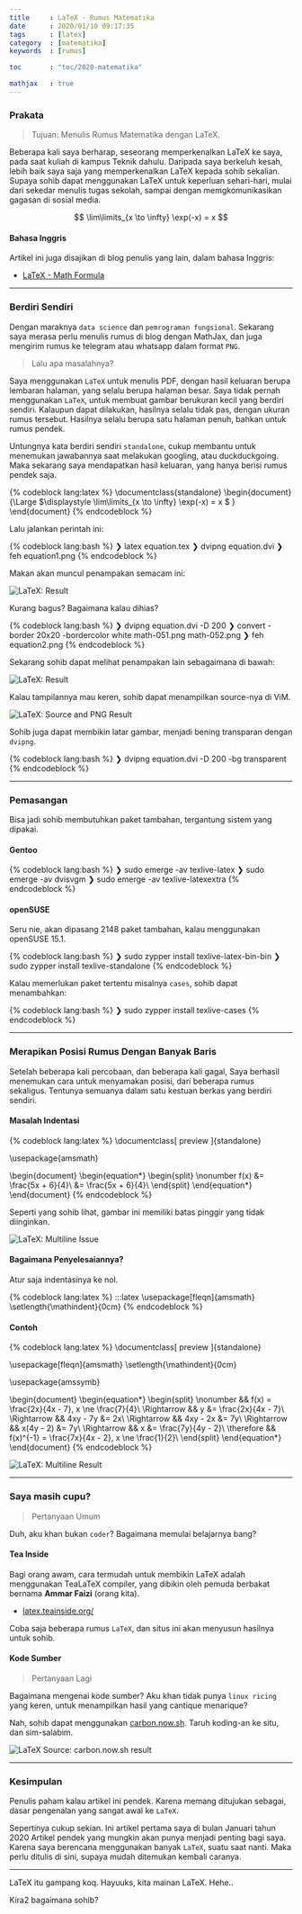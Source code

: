 ```yaml
---
title     : LaTeX - Rumus Matematika
date      : 2020/01/10 09:17:35
tags      : [latex]
category  : [matematika]
keywords  : [rumus]

toc       : "toc/2020-matematika"

mathjax   : true
---
```


### Prakata

> Tujuan: Menulis Rumus Matematika dengan LaTeX.

Beberapa kali saya berharap,
seseorang memperkenalkan LaTeX ke saya,
pada saat kuliah di kampus Teknik dahulu.
Daripada saya berkeluh kesah,
lebih baik saya saja yang memperkenalkan LaTeX kepada sohib sekalian.
Supaya sohib dapat menggunakan LaTeX untuk keperluan sehari-hari,
mulai dari sekedar menulis tugas sekolah,
sampai dengan memgkomunikasikan gagasan di sosial media.

$$ \lim\limits_{x \to \infty} \exp(-x) = x $$

#### Bahasa Inggris

Artikel ini juga disajikan di blog penulis yang lain,
dalam bahasa Inggris:

* [LaTeX - Math Formula][english-version]

-- -- --

### Berdiri Sendiri

Dengan maraknya `data science` dan `pemrograman fungsional`.
Sekarang saya merasa perlu menulis rumus di blog dengan MathJax,
dan juga mengirim rumus ke telegram atau whatsapp dalam format `PNG`.

> Lalu apa masalahnya?

Saya menggunakan `LaTeX` untuk menulis PDF,
dengan hasil keluaran berupa lembaran halaman,
yang selalu berupa halaman besar.
Saya tidak pernah menggunakan `LaTeX`,
untuk membuat gambar berukuran kecil yang berdiri sendiri.
Kalaupun dapat dilakukan, hasilnya selalu tidak pas,
dengan ukuran rumus tersebut.
Hasilnya selalu berupa satu halaman penuh, bahkan untuk rumus pendek.

Untungnya kata berdiri sendiri `standalone`,
cukup membantu untuk menemukan jawabannya saat melakukan googling,
atau duckduckgoing.
Maka sekarang saya mendapatkan hasil keluaran,
yang hanya berisi rumus pendek saja.

{% codeblock lang:latex %}
\documentclass{standalone}
\begin{document}
  {\Large
    $\displaystyle
      \lim\limits_{x \to \infty} \exp(-x) = x
    $
  }
\end{document}
{% endcodeblock %}

Lalu jalankan perintah ini:

{% codeblock lang:bash %}
❯ latex equation.tex
❯ dvipng equation.dvi
❯ feh equation1.png
{% endcodeblock %}

Makan akan muncul penampakan semacam ini:

![LaTeX: Result][image-latex-01]

Kurang bagus?
Bagaimana kalau dihias?

{% codeblock lang:bash %}
❯ dvipng equation.dvi -D 200
❯ convert -border 20x20 -bordercolor white math-051.png math-052.png
❯ feh equation2.png
{% endcodeblock %}

Sekarang sohib dapat melihat penampakan lain sebagaimana di bawah:

![LaTeX: Result][image-latex-02]

Kalau tampilannya mau keren,
sohib dapat menampilkan source-nya di ViM.

![LaTeX: Source and PNG Result][image-ss-vim]

Sohib juga dapat membikin latar gambar,
menjadi bening transparan dengan `dvipng`.

{% codeblock lang:bash %}
❯ dvipng equation.dvi -D 200 -bg transparent
{% endcodeblock %}


-- -- --

### Pemasangan

Bisa jadi sohib membutuhkan paket tambahan,
tergantung sistem yang dipakai.

#### Gentoo

{% codeblock lang:bash %}
❯ sudo emerge -av texlive-latex
❯ sudo emerge -av dvisvgm
❯ sudo emerge -av texlive-latexextra
{% endcodeblock %}

#### openSUSE

Seru nie, akan dipasang 2148 paket tambahan,
kalau menggunakan openSUSE 15.1.

{% codeblock lang:bash %}
❯ sudo zypper install texlive-latex-bin-bin
❯ sudo zypper install texlive-standalone
{% endcodeblock %}

Kalau memerlukan paket tertentu misalnya `cases`,
sohib dapat menambahkan:

{% codeblock lang:bash %}
❯ sudo zypper install texlive-cases
{% endcodeblock %}

-- -- --

### Merapikan Posisi Rumus Dengan Banyak Baris

Setelah beberapa kali percobaan, dan beberapa kali gagal,
Saya berhasil menemukan cara untuk menyamakan posisi,
dari beberapa rumus sekaligus.
Tentunya semuanya dalam satu kestuan berkas yang berdiri sendiri.

#### Masalah Indentasi

{% codeblock lang:latex %}
\documentclass[
  preview
]{standalone}

\usepackage{amsmath}

\begin{document}
\begin{equation*}
\begin{split}
\nonumber 
f(x) &= \frac{5x + 6}{4}\\
     &= \frac{5x + 6}{4}\\
\end{split}
\end{equation*}
\end{document}
{% endcodeblock %}

Seperti yang sohib lihat,
gambar ini memiliki batas pinggir yang tidak diinginkan.

![LaTeX: Multiline Issue][image-latex-03]

#### Bagaimana Penyelesaiannya?

Atur saja indentasinya ke nol.

{% codeblock lang:latex %}
:::latex
\usepackage[fleqn]{amsmath}
\setlength{\mathindent}{0cm}
{% endcodeblock %}

#### Contoh

{% codeblock lang:latex %}
\documentclass[
  preview
]{standalone}

\usepackage[fleqn]{amsmath}
\setlength{\mathindent}{0cm}

\usepackage{amssymb}

\begin{document}
\begin{equation*}
\begin{split}
\nonumber 
      && f(x) = \frac{2x}{4x - 7},
          x \ne \frac{7}{4}\\
\Rightarrow &&         y &= \frac{2x}{4x - 7}\\
\Rightarrow &&  4xy - 7y &= 2x\\
\Rightarrow &&  4xy - 2x &= 7y\\
\Rightarrow && x(4y - 2) &= 7y\\
\Rightarrow &&         x &= \frac{7y}{4y - 2}\\
\therefore
 && f(x)^{-1} = \frac{7x}{4x - 2},
          x \ne \frac{1}{2}\\
\end{split}
\end{equation*}
\end{document}
{% endcodeblock %}

![LaTeX: Multiline Result][image-latex-04]

- -- --

### Saya masih cupu?

> Pertanyaan Umum

Duh, aku khan bukan `coder`?
Bagaimana memulai belajarnya bang?

#### Tea Inside

Bagi orang awam,
cara termudah untuk membikin LaTeX adalah menggunakan TeaLaTeX compiler,
yang dibikin oleh pemuda berbakat bernama **Ammar Faizi** (orang kita).

* [latex.teainside.org/](https://latex.teainside.org/)

Coba saja beberapa rumus `LaTeX`,
dan situs ini akan menyusun hasilnya untuk sohib.

#### Kode Sumber

> Pertanyaan Lagi

Bagaimana mengenai kode sumber?
Aku khan tidak punya `linux ricing` yang keren,
untuk menampilkan hasil yang cantique menarique?

Nah, sohib dapat menggunakan [carbon.now.sh](https://carbon.now.sh/).
Taruh koding-an ke situ, dan sim-salabim.

![LaTeX Source: carbon.now.sh result][image-carbon]

-- -- --

### Kesimpulan

Penulis paham kalau artikel ini pendek.
Karena memang ditujukan sebagai,
dasar pengenalan yang sangat awal ke `LaTeX`.

Sepertinya cukup sekian.
Ini artikel pertama saya di bulan Januari tahun 2020
Artikel pendek yang mungkin akan punya menjadi penting bagi saya.
Karena saya berencana menggunakan banyak `LaTeX`, suatu saat nanti.
Maka perlu ditulis di sini, supaya mudah ditemukan kembali caranya.

-- -- --

LaTeX itu gampang koq.
Hayuuks, kita mainan LaTeX. Hehe..

Kira2 bagaimana sohib?

[//]: <> ( -- -- -- links below -- -- -- )

[english-version]:  https://epsi.bitbucket.io/2020/01/10/latex-math-formula/

[image-latex-01]:   /posts/matematika/2020/01/latex-limit-01.png
[image-latex-02]:   /posts/matematika/2020/01/latex-limit-02.png
[image-latex-03]:   /posts/matematika/2020/01/multiline-03.png
[image-latex-04]:   /posts/matematika/2020/01/multiline-04.png
[image-ss-vim]:     /posts/matematika/2020/01/vim-latex-formula.png
[image-carbon]:     /posts/matematika/2020/01/carbon-latex.png
